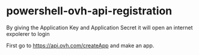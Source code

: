 # powershell-ovh-api-registration
By giving the Application Key and Application Secret it will open an internet expolerer to login

First go to https://api.ovh.com/createApp and make an app.
